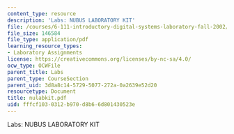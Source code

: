 ```yaml
---
content_type: resource
description: 'Labs: NUBUS LABORATORY KIT'
file: /courses/6-111-introductory-digital-systems-laboratory-fall-2002/fffcf1030312b970d8b66d801430523e_nulabkit.pdf
file_size: 146584
file_type: application/pdf
learning_resource_types:
- Laboratory Assignments
license: https://creativecommons.org/licenses/by-nc-sa/4.0/
ocw_type: OCWFile
parent_title: Labs
parent_type: CourseSection
parent_uid: 3d8a8c14-5729-5077-272a-0a2639e52d20
resourcetype: Document
title: nulabkit.pdf
uid: fffcf103-0312-b970-d8b6-6d801430523e
---
```

Labs: NUBUS LABORATORY KIT